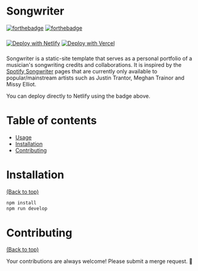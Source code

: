 # Songwriter

[![forthebadge](https://forthebadge.com/images/badges/made-with-javascript.svg)](https://forthebadge.com)
[![forthebadge](http://forthebadge.com/images/badges/built-with-love.svg)](http://forthebadge.com)
###
[![Deploy with Netlify](https://www.netlify.com/img/deploy/button.svg)](https://app.netlify.com/start/deploy?repository=https://gitlab.com/cmacrowther/songwriter#GATSBY_SPOTIFY_CLIENT_SECRET=specialuniquevalue&GATSBY_SPOTIFY_CLIENT_SECRET=specialuniquevalue)
[![Deploy with Vercel](https://vercel.com/button)](https://vercel.com/new/clone?repository-url=https%3A%2F%2Fgitlab.com%2Fcmacrowther%2Fsongwriter&env=GATSBY_SPOTIFY_CLIENT_ID,GATSBY_SPOTIFY_CLIENT_SECRET&envDescription=Spotify%20Developer%20Client%20ID%20and%20Secret&project-name=songwriter&repository-name=songwriter)
    
###

Songwriter is a static-site template that serves as a personal portfolio of a musician's songwriting credits and collaborations. It is inspired by the [Spotify Songwriter](https://artists.spotify.com/en/blog/songwriter-pages) pages that are currently only available to popular/mainstream artists such as Justin Trantor, Meghan Trainor and Missy Elliot.

You can deploy directly to Netlify using the badge above.

# Table of contents

- [Usage](#usage)
- [Installation](#installation)
- [Contributing](#contributing)

# Installation

[(Back to top)](#table-of-contents)

```sh
npm install
npm run develop
```


# Contributing

[(Back to top)](#table-of-contents)

Your contributions are always welcome! Please submit a merge request. :tada:
